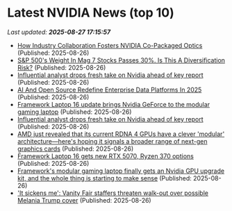 # Latest NVIDIA News (top 10)
_Last updated: **2025-08-27 17:15:57**_

- [How Industry Collaboration Fosters NVIDIA Co-Packaged Optics](https://developer.nvidia.com/blog/how-industry-collaboration-fosters-nvidia-co-packaged-optics/) (Published: 2025-08-26)
- [S&P 500's Weight In Mag 7 Stocks Passes 30%. Is This A Diversification Risk?](https://www.forbes.com/sites/investor-hub/article/sp-500-weight-mag-7-stocks-diversification-risk/) (Published: 2025-08-26)
- [Influential analyst drops fresh take on Nvidia ahead of key report](https://biztoc.com/x/44186e86fc97ddc6) (Published: 2025-08-26)
- [AI And Open Source Redefine Enterprise Data Platforms In 2025](https://www.forbes.com/sites/moorinsights/2025/08/26/ai-and-open-source-redefine-enterprise-data-platforms-in-2025/) (Published: 2025-08-26)
- [Framework Laptop 16 update brings Nvidia GeForce to the modular gaming laptop](https://slashdot.org/firehose.pl?op=view&amp;id=178882044) (Published: 2025-08-26)
- [Influential analyst drops fresh take on Nvidia ahead of key report](https://www.thestreet.com/investing/influential-analyst-drops-fresh-take-on-nvidia-ahead-of-key-report) (Published: 2025-08-26)
- [AMD just revealed that its current RDNA 4 GPUs have a clever 'modular' architecture—here's hoping it signals a broader range of next-gen graphics cards](https://www.pcgamer.com/hardware/graphics-cards/amd-just-revealed-that-its-current-rdna-4-gpus-have-a-clever-modular-architecture-heres-hoping-it-signals-a-broader-range-of-next-gen-graphics-cards/) (Published: 2025-08-26)
- [Framework Laptop 16 gets new RTX 5070, Ryzen 370 options](https://www.pcworld.com/article/2889637/framework-laptop-16-gets-new-rtx-5070-ryzen-370-options.html) (Published: 2025-08-26)
- [Framework's modular gaming laptop finally gets an Nvidia GPU upgrade kit, and the whole thing is starting to make sense](https://www.gamesradar.com/hardware/laptops/frameworks-modular-gaming-laptop-finally-gets-an-nvidia-gpu-upgrade-kit-and-the-whole-thing-is-starting-to-make-sense/) (Published: 2025-08-26)
- ['It sickens me': Vanity Fair staffers threaten walk-out over possible Melania Trump cover](https://www.rawstory.com/melania-vanity-fair/) (Published: 2025-08-26)
